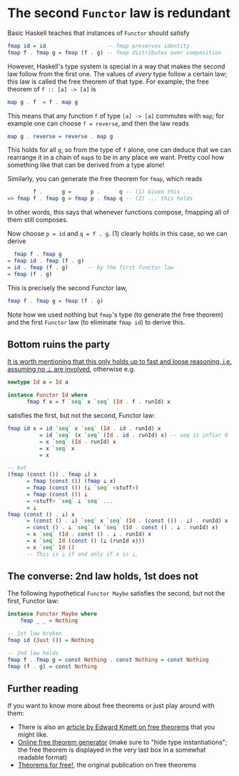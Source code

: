 The second `Functor` law is redundant
=====================================

Basic Haskell teaches that instances of `Functor` should satisfy

```haskell
fmap id = id                   -- fmap preserves identity
fmap f . fmap g = fmap (f . g) -- fmap distributes over composition
```

However, Haskell's type system is special in a way that makes the second law
follow from the first one. The values of *every* type follow a certain law;
this law is called the free theorem of that type. For example, the free theorem
of `f :: [a] -> [a]` is

```haskell
map g . f  = f . map g
```

This means that any function `f` of type `[a] -> [a]` commutes with `map`;
for example one can choose `f = reverse`, and then the law reads

```haskell
map g . reverse = reverse . map g
```

This holds for all `g`; so from the type of `f` alone, one can deduce that
we can rearrange it in a chain of `map`s to be in any place we want.
Pretty cool how something like that can be derived from a type alone!

Similarly, you can generate the free theorem for `fmap`, which reads

```haskell
        f .      g =      p .      q -- (1) Given this ...
=> fmap f . fmap g = fmap p . fmap q -- (2) ... this holds
```

In other words, this says that whenever functions compose, fmapping all of them
still composes.

Now choose `p = id` and `q = f . g`. (1) clearly holds in this case, so we can
derive

```haskell
  fmap f . fmap g
= fmap id . fmap (f . g)
= id . fmap (f . g)      -- by the first functor law
= fmap (f . g)
```

This is precisely the second Functor law,

```haskell
fmap f . fmap g = fmap (f . g)
```

Note how we used nothing but `fmap`'s type (to generate the free theorem) and
the first `Functor` law (to eliminate `fmap id`) to derive this.



## Bottom ruins the party

[It is worth mentioning that this only holds up to fast and loose reasoning,
i.e. assuming no ⊥ are involved][fastandloose], otherwise e.g.

```haskell
newtype Id a = Id a

instance Functor Id where
      fmap f x = f `seq` x `seq` (Id . f . runId) x
```

satisfies the first, but not the second, Functor law:

```haskell
fmap id x = id `seq` x `seq` (Id . id . runId) x
          = id `seq` (x `seq` (Id . id . runId) x) -- seq is infixr 0
          = x `seq` (Id . runId) x
          = x `seq` x
          = x

-- but
(fmap (const ()) . fmap ⊥) x
      = fmap (const ()) (fmap ⊥ x)
      = fmap (const ()) (⊥ `seq` <stuff>)
      = fmap (const ()) ⊥
      = <stuff> `seq` ⊥ `seq` ...
      = ⊥
fmap (const () . ⊥) x
      = (const () . ⊥) `seq` x `seq` (Id . (const ()) . ⊥) . runId) x
      = const () . ⊥ `seq` (x `seq` (Id . const () . ⊥ . runId) x)
      = x `seq` (Id . const () . ⊥ . runId) x
      = x `seq` Id (const () (⊥ (runId x)))
      = x `seq` Id ()
      -- This is ⊥ if and only if x is ⊥.
```

## The converse: 2nd law holds, 1st does not

The following hypothetical `Functor Maybe` satisfies the second, but not the
first, Functor law:

```haskell
instance Functor Maybe where
    fmap _ _ = Nothing
```
```haskell
-- 1st law broken
fmap id (Just ()) = Nothing

-- 2nd law holds
fmap f . fmap g = const Nothing . const Nothing = const Nothing
fmap (f . g) = const Nothing
```



## Further reading

If you want to know more about free theorems or just play around with them:

- There is also an [article by Edward Kmett on free theorems][kmett-free-fmap]
  that you might like.
- [Online free theorem generator][ftgen] (make sure to "hide type
  instantiations"; the free theorem is displayed in the very last box in a
  somewhat readable format)
- [Theorems for free!][tff], the original publication on free theorems

[fastandloose]: http://www.cse.chalmers.se/~nad/publications/danielsson-et-al-popl2006.html
[ftgen]: https://web.archive.org/web/20180106062645/http://www-ps.iai.uni-bonn.de/cgi-bin/free-theorems-webui.cgi
[kmett-free-fmap]: https://web.archive.org/web/20181014033824/https://www.schoolofhaskell.com/user/edwardk/snippets/fmap
[tff]: http://homepages.inf.ed.ac.uk/wadler/papers/free/free.ps
